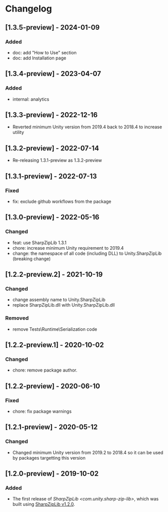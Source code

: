 # Changelog

## [1.3.5-preview] - 2024-01-09

### Added
* doc: add "How to Use" section
* doc: add Installation page

## [1.3.4-preview] - 2023-04-07

### Added
* internal: analytics

## [1.3.3-preview] - 2022-12-16

* Reverted minimum Unity version from 2019.4 back to 2018.4 to increase utility

## [1.3.2-preview] - 2022-07-14

* Re-releasing 1.3.1-preview as 1.3.2-preview

## [1.3.1-preview] - 2022-07-13

### Fixed
* fix: exclude github workflows from the package

## [1.3.0-preview] - 2022-05-16

### Changed

* feat: use SharpZipLib 1.3.1
* chore: increase minimum Unity requirement to 2019.4 
* change: the namespace of all code (including DLL) to Unity.SharpZipLib (breaking change)

## [1.2.2-preview.2] - 2021-10-19

### Changed
* change assembly name to Unity.SharpZipLib
* replace SharpZipLib.dll with Unity.SharpZipLib.dll

### Removed
* remove Tests\Runtime\Serialization code

## [1.2.2-preview.1] - 2020-10-02

### Changed
* chore: remove package author.

## [1.2.2-preview] - 2020-06-10

### Fixed
* chore: fix package warnings

## [1.2.1-preview] - 2020-05-12

### Changed
* Changed minimum Unity version from 2019.2 to 2018.4 so it can be used by packages targetting this version


## [1.2.0-preview] - 2019-10-02

### Added
* The first release of *SharpZipLib \<com.unity.sharp-zip-lib\>*, which was built using 
  [SharpZipLib v1.2.0](https://github.com/icsharpcode/SharpZipLib/archive/v1.2.0.zip).

